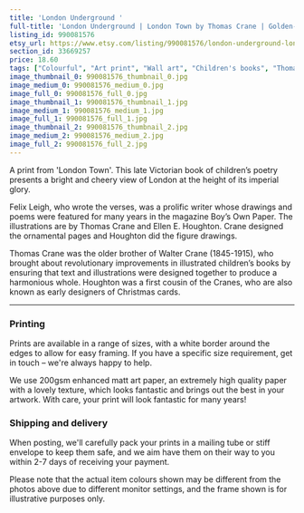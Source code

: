 ```yaml
---
title: 'London Underground '
full-title: 'London Underground | London Town by Thomas Crane | Golden-age children&#39;s illustration | Book print | Wall decor | Art for kids | Portland Rd'
listing_id: 990081576
etsy_url: https://www.etsy.com/listing/990081576/london-underground-london-town-by-thomas?utm_source=site&utm_medium=api&utm_campaign=api
section_id: 33669257
price: 18.60
tags: ["Colourful", "Art print", "Wall art", "Children's books", "Thomas Crane", "Illustration", "Illustrated print", "Golden age", "London Town", "Art for kids", "Children's print", "London Underground", "Portland Road"]
image_thumbnail_0: 990081576_thumbnail_0.jpg
image_medium_0: 990081576_medium_0.jpg
image_full_0: 990081576_full_0.jpg
image_thumbnail_1: 990081576_thumbnail_1.jpg
image_medium_1: 990081576_medium_1.jpg
image_full_1: 990081576_full_1.jpg
image_thumbnail_2: 990081576_thumbnail_2.jpg
image_medium_2: 990081576_medium_2.jpg
image_full_2: 990081576_full_2.jpg
---
```

A print from &#39;London Town&#39;. This late Victorian book of children’s poetry presents a bright and cheery view of London at the height of its imperial glory. 

Felix Leigh, who wrote the verses, was a prolific writer whose drawings and poems were featured for many years in the magazine Boy’s Own Paper. The illustrations are by Thomas Crane and Ellen E. Houghton. Crane designed the ornamental pages and Houghton did the figure drawings. 

Thomas Crane was the older brother of Walter Crane (1845-1915), who brought about revolutionary improvements in illustrated children’s books by ensuring that text and illustrations were designed together to produce a harmonious whole. Houghton was a first cousin of the Cranes, who are also known as early designers of Christmas cards.

---

### Printing

Prints are available in a range of sizes, with a white border around the edges to allow for easy framing. If you have a specific size requirement, get in touch – we&#39;re always happy to help.

We use 200gsm enhanced matt art paper, an extremely high quality paper with a lovely texture, which looks fantastic and brings out the best in your artwork. With care, your print will look fantastic for many years!

### Shipping and delivery

When posting, we&#39;ll carefully pack your prints in a mailing tube or stiff envelope to keep them safe, and we aim have them on their way to you within 2-7 days of receiving your payment.

Please note that the actual item colours shown may be different from the photos above due to different monitor settings, and the frame shown is for illustrative purposes only.
